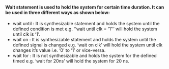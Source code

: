 #### Wait statement is used to hold the system for certain time duration. It can be used in three different ways as shown below:

- wait until : It is synthesizable statement and holds the system until the defined condition is met e.g. ‘’wait until clk = ‘1’‘’ will hold the system until clk is ‘1’.
- wait on : It is synthesizable statement and holds the system until the defined signal is changed e.g. ‘wait on clk’ will hold the system until clk changes it’s value i.e. ‘0’ to ‘1’ or vice-versa.
- wait for : It is not synthesizable and holds the system for the defined timed e.g. ‘wait for 20ns’ will hold the system for 20 ns.
